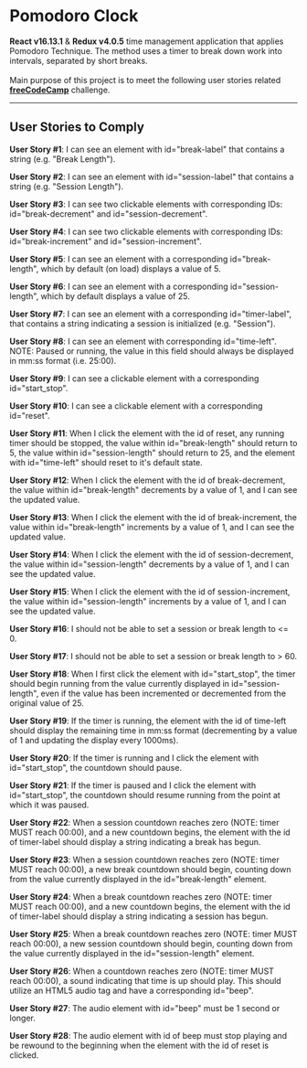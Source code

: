 # Pomodoro Clock

**React v16.13.1** & **Redux v4.0.5** time management application that applies Pomodoro Technique. The method uses a timer to break down work into intervals, separated by short breaks. <br /><br />
Main purpose of this project is to meet the following user stories related [**freeCodeCamp**](https://www.freecodecamp.org/learn/front-end-libraries/front-end-libraries-projects/build-a-pomodoro-clock) challenge.

<hr>

## User Stories to Comply

**User Story #1**: I can see an element with id="break-label" that contains a string (e.g. "Break Length").

**User Story #2**: I can see an element with id="session-label" that contains a string (e.g. "Session Length").

**User Story #3**: I can see two clickable elements with corresponding IDs: id="break-decrement" and id="session-decrement".

**User Story #4**: I can see two clickable elements with corresponding IDs: id="break-increment" and id="session-increment".

**User Story #5**: I can see an element with a corresponding id="break-length", which by default (on load) displays a value of 5.

**User Story #6**: I can see an element with a corresponding id="session-length", which by default displays a value of 25.

**User Story #7**: I can see an element with a corresponding id="timer-label", that contains a string indicating a session is initialized (e.g. "Session").

**User Story #8**: I can see an element with corresponding id="time-left". NOTE: Paused or running, the value in this field should always be displayed in mm:ss format (i.e. 25:00).

**User Story #9**: I can see a clickable element with a corresponding id="start_stop".

**User Story #10**: I can see a clickable element with a corresponding id="reset".

**User Story #11**: When I click the element with the id of reset, any running timer should be stopped, the value within id="break-length" should return to 5, the value within id="session-length" should return to 25, and the element with id="time-left" should reset to it's default state.

**User Story #12**: When I click the element with the id of break-decrement, the value within id="break-length" decrements by a value of 1, and I can see the updated value.

**User Story #13**: When I click the element with the id of break-increment, the value within id="break-length" increments by a value of 1, and I can see the updated value.

**User Story #14**: When I click the element with the id of session-decrement, the value within id="session-length" decrements by a value of 1, and I can see the updated value.

**User Story #15**: When I click the element with the id of session-increment, the value within id="session-length" increments by a value of 1, and I can see the updated value.

**User Story #16**: I should not be able to set a session or break length to <= 0.

**User Story #17**: I should not be able to set a session or break length to > 60.

**User Story #18**: When I first click the element with id="start_stop", the timer should begin running from the value currently displayed in id="session-length", even if the value has been incremented or decremented from the original value of 25.

**User Story #19**: If the timer is running, the element with the id of time-left should display the remaining time in mm:ss format (decrementing by a value of 1 and updating the display every 1000ms).

**User Story #20**: If the timer is running and I click the element with id="start_stop", the countdown should pause.

**User Story #21**: If the timer is paused and I click the element with id="start_stop", the countdown should resume running from the point at which it was paused.

**User Story #22**: When a session countdown reaches zero (NOTE: timer MUST reach 00:00), and a new countdown begins, the element with the id of timer-label should display a string indicating a break has begun.

**User Story #23**: When a session countdown reaches zero (NOTE: timer MUST reach 00:00), a new break countdown should begin, counting down from the value currently displayed in the id="break-length" element.

**User Story #24**: When a break countdown reaches zero (NOTE: timer MUST reach 00:00), and a new countdown begins, the element with the id of timer-label should display a string indicating a session has begun.

**User Story #25**: When a break countdown reaches zero (NOTE: timer MUST reach 00:00), a new session countdown should begin, counting down from the value currently displayed in the id="session-length" element.

**User Story #26**: When a countdown reaches zero (NOTE: timer MUST reach 00:00), a sound indicating that time is up should play. This should utilize an HTML5 audio tag and have a corresponding id="beep".

**User Story #27**: The audio element with id="beep" must be 1 second or longer.

**User Story #28**: The audio element with id of beep must stop playing and be rewound to the beginning when the element with the id of reset is clicked.
